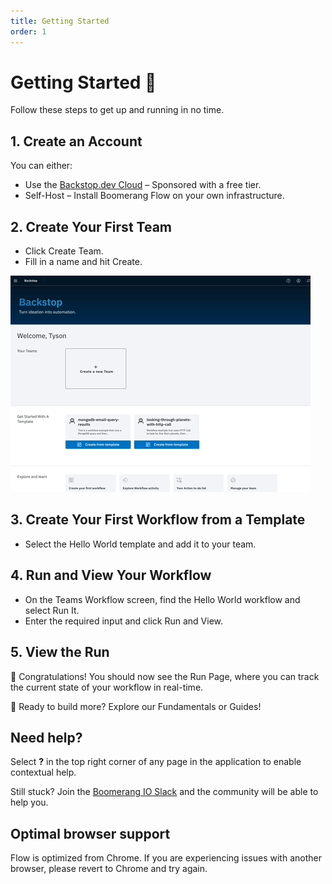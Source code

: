 ```yaml
---
title: Getting Started
order: 1
---
```


# Getting Started 🚀

Follow these steps to get up and running in no time.

## 1. Create an Account

You can either:

- Use the [Backstop.dev Cloud](backstop.dev/signup) – Sponsored with a free tier.
- Self-Host – Install Boomerang Flow on your own infrastructure.

## 2. Create Your First Team

- Click Create Team.
- Fill in a name and hit Create.

![Create Team](./assets/backstop-create-team.gif)

## 3. Create Your First Workflow from a Template

- Select the Hello World template and add it to your team.

## 4. Run and View Your Workflow

- On the Teams Workflow screen, find the Hello World workflow and select Run It.
- Enter the required input and click Run and View.

## 5. View the Run

🎉 Congratulations! You should now see the Run Page, where you can track the current state of your workflow in real-time.

🚀 Ready to build more? Explore our Fundamentals or Guides!

## Need help?

Select **?** in the top right corner of any page in the application to enable contextual help.

Still stuck? Join the [Boomerang IO Slack](https://join.slack.com/t/boomerang-io/shared_invite/zt-pxo2yw2o-c3~6YvWkKNrKIwhIBAKhaw) and the community will be able to help you.

## Optimal browser support

Flow is optimized from Chrome. If you are experiencing issues with another browser, please revert to Chrome and try again.
